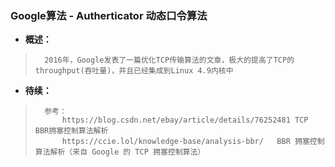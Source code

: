 ### Google算法 - Autherticator 动态口令算法
- **概述：**
>       2016年，Google发表了一篇优化TCP传输算法的文章，极大的提高了TCP的throughput(吞吐量)，并且已经集成到Linux 4.9内核中
>
>
>
>
>
>
>
>
>
>
>
>
>
>
>
>
>
>
>
>

- **待续：**
>       参考：
>           https://blog.csdn.net/ebay/article/details/76252481 TCP BBR拥塞控制算法解析
>           https://ccie.lol/knowledge-base/analysis-bbr/   BBR 拥塞控制算法解析（来自 Google 的 TCP 拥塞控制算法）
>
>
>
>
>
>
>
>
>
>
>
>
>
>
>
>
